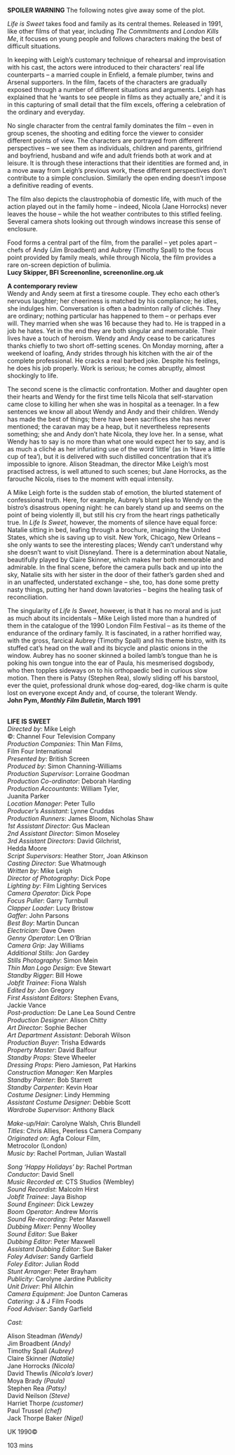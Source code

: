 
**SPOILER WARNING** The following notes give away some of the plot.

_Life is Sweet_ takes food and family as its central themes. Released in 1991, like other films of that year, including _The Commitments_ and _London Kills Me_, it focuses on young people and follows characters making the best of difficult situations.

In keeping with Leigh’s customary technique of rehearsal and improvisation with his cast, the actors were introduced to their characters’ real life counterparts – a married couple in Enfield, a female plumber, twins and Arsenal supporters. In the film, facets of the characters are gradually exposed through a number of different situations and arguments. Leigh has explained that he ‘wants to see people in films as they actually are,’ and it is in this capturing of small detail that the film excels, offering a celebration of the ordinary and everyday.

No single character from the central family dominates the film – even in group scenes, the shooting and editing force the viewer to consider different points of view. The characters are portrayed from different perspectives – we see them as individuals, children and parents, girlfriend and boyfriend, husband and wife and adult friends both at work and at leisure. It is through these interactions that their identities are formed and, in a move away from Leigh’s previous work, these different perspectives don’t contribute to a simple conclusion. Similarly the open ending doesn’t impose a definitive reading of events.

The film also depicts the claustrophobia of domestic life, with much of the action played out in the family home – indeed, Nicola (Jane Horrocks) never leaves the house – while the hot weather contributes to this stifled feeling. Several camera shots looking out through windows increase this sense of enclosure.

Food forms a central part of the film, from the parallel – yet poles apart – chefs of Andy (Jim Broadbent) and Aubrey (Timothy Spall) to the focus point provided by family meals, while through Nicola, the film provides a rare on-screen depiction of bulimia.  
**Lucy Skipper, BFI Screenonline, screenonline.org.uk**

**A contemporary review**  
Wendy and Andy seem at first a tiresome couple. They echo each other’s nervous laughter; her cheeriness is matched by his compliance; he idles, she indulges him. Conversation is often a badminton rally of clichés. They are ordinary; nothing particular has happened to them – or perhaps ever will. They married when she was 16 because they had to. He is trapped in a job he hates. Yet in the end they are both singular and memorable. Their lives have a touch of heroism. Wendy and Andy cease to be caricatures thanks chiefly to two short off-setting scenes. On Monday morning, after a weekend of loafing, Andy strides through his kitchen with the air of the complete professional. He cracks a real barbed joke. Despite his feelings, he does his job properly. Work is serious; he comes abruptly, almost shockingly to life.

The second scene is the climactic confrontation. Mother and daughter open their hearts and Wendy for the first time tells Nicola that self-starvation came close to killing her when she was in hospital as a teenager. In a few sentences we know all about Wendy and Andy and their children. Wendy has made the best of things; there have been sacrifices she has never mentioned; the caravan may be a heap, but it nevertheless represents something; she and Andy don’t hate Nicola, they love her. In a sense, what Wendy has to say is no more than what one would expect her to say, and is as much a cliché as her infuriating use of the word ‘little’ (as in ‘Have a little cup of tea’), but it is delivered with such distilled concentration that it’s impossible to ignore. Alison Steadman, the director Mike Leigh’s most practised actress, is well attuned to such scenes; but Jane Horrocks, as the farouche Nicola, rises to the moment with equal intensity.

A Mike Leigh forte is the sudden stab of emotion, the blurted statement of confessional truth. Here, for example, Aubrey’s blunt plea to Wendy on the bistro’s disastrous opening night: he can barely stand up and seems on the point of being violently ill, but still his cry from the heart rings pathetically true. In _Life Is Sweet_, however, the moments of silence have equal force: Natalie sitting in bed, leafing through a brochure, imagining the United States, which she is saving up to visit. New York, Chicago, New Orleans – she only wants to see the interesting places; Wendy can’t understand why she doesn’t want to visit Disneyland. There is a determination about Natalie, beautifully played by Claire Skinner, which makes her both memorable and admirable. In the final scene, before the camera pulls back and up into the sky, Natalie sits with her sister in the door of their father’s garden shed and in an unaffected, understated exchange – she, too, has done some pretty nasty things, putting her hand down lavatories – begins the healing task of reconciliation.

The singularity of _Life Is Sweet_, however, is that it has no moral and is just as much about its incidentals – Mike Leigh listed more than a hundred of them in the catalogue of the 1990 London Film Festival – as its theme of the endurance of the ordinary family. It is fascinated, in a rather horrified way, with the gross, farcical Aubrey (Timothy Spall) and his theme bistro, with its stuffed cat’s head on the wall and its bicycle and plastic onions in the window. Aubrey has no sooner skinned a boiled lamb’s tongue than he is poking his own tongue into the ear of Paula, his mesmerised dogsbody, who then topples sideways on to his orthopaedic bed in curious slow motion. Then there is Patsy (Stephen Rea), slowly sliding off his barstool, ever the quiet, professional drunk whose dog-eared, dog-like charm is quite lost on everyone except Andy and, of course, the tolerant Wendy.  
**John Pym, _Monthly Film Bulletin_, March 1991**
<br><br>

**LIFE IS SWEET**  
_Directed by_: Mike Leigh  
©: Channel Four Television Company  
_Production Companies_: Thin Man Films,  
Film Four International  
_Presented by_: British Screen  
_Produced by_: Simon Channing-Williams  
_Production Supervisor_: Lorraine Goodman  
_Production Co-ordinator_: Deborah Harding  
_Production Accountants_: William Tyler,  
Juanita Parker  
_Location Manager_: Peter Tullo  
_Producer’s Assistant_: Lynne Cruddas  
_Production Runners_: James Bloom, Nicholas Shaw  
_1st Assistant Director_: Gus Maclean  
_2nd Assistant Director_: Simon Moseley  
_3rd Assistant Directors_: David Gilchrist,  
Hedda Moore  
_Script Supervisors_: Heather Storr, Joan Atkinson  
_Casting Director_: Sue Whatmough  
_Written by_: Mike Leigh  
_Director of Photography_: Dick Pope  
_Lighting by_: Film Lighting Services  
_Camera Operator_: Dick Pope  
_Focus Puller_: Garry Turnbull  
_Clapper Loader_: Lucy Bristow  
_Gaffer_: John Parsons  
_Best Boy_: Martin Duncan  
_Electrician_: Dave Owen  
_Genny Operator_: Len O’Brian  
_Camera Grip_: Jay Williams  
_Additional Stills_: Jon Gardey  
_Stills Photography_: Simon Mein  
_Thin Man Logo Design_: Eve Stewart  
_Standby Rigger_: Bill Howe  
_Jobfit Trainee_: Fiona Walsh  
_Edited by_: Jon Gregory  
_First Assistant Editors_: Stephen Evans,  
Jackie Vance  
_Post-production_: De Lane Lea Sound Centre  
_Production Designer_: Alison Chitty  
_Art Director_: Sophie Becher  
_Art Department Assistant_: Deborah Wilson  
_Production Buyer_: Trisha Edwards  
_Property Master_: David Balfour  
_Standby Props_: Steve Wheeler  
_Dressing Props_: Piero Jamieson, Pat Harkins  
_Construction Manager_: Ken Marples  
_Standby Painter_: Bob Starrett  
_Standby Carpenter_: Kevin Hoar  
_Costume Designer_: Lindy Hemming  
_Assistant Costume Designer_: Debbie Scott  
_Wardrobe Supervisor_: Anthony Black

_Make-up/Hair_: Carolyne Walsh, Chris Blundell  
_Titles_: Chris Allies, Peerless Camera Company  
_Originated on_: Agfa Colour Film,  
Metrocolor (London)  
_Music by_: Rachel Portman, Julian Wastall

_Song ‘Happy Holidays’ by_: Rachel Portman  
_Conductor_: David Snell  
_Music Recorded at_: CTS Studios (Wembley)  
_Sound Recordist_: Malcolm Hirst  
_Jobfit Trainee_: Jaya Bishop  
_Sound Engineer_: Dick Lewzey  
_Boom Operator_: Andrew Morris  
_Sound Re-recording_: Peter Maxwell  
_Dubbing Mixer_: Penny Woolley  
_Sound Editor_: Sue Baker  
_Dubbing Editor_: Peter Maxwell  
_Assistant Dubbing Editor_: Sue Baker  
_Foley Adviser_: Sandy Garfield  
_Foley Editor_: Julian Rodd  
_Stunt Arranger_: Peter Brayham  
_Publicity_: Carolyne Jardine Publicity  
_Unit Driver_: Phil Allchin  
_Camera Equipment_: Joe Dunton Cameras  
_Catering_: J & J Film Foods  
_Food Adviser_: Sandy Garfield

_Cast:_

Alison Steadman _(Wendy)_  
Jim Broadbent _(Andy)_  
Timothy Spall _(Aubrey)_  
Claire Skinner _(Natalie)_  
Jane Horrocks _(Nicola)_  
David Thewlis _(Nicola’s lover)_  
Moya Brady _(Paula)_  
Stephen Rea _(Patsy)_  
David Neilson _(Steve)_  
Harriet Thorpe _(customer)_  
Paul Trussel _(chef)_  
Jack Thorpe Baker _(Nigel)_

UK 1990©

103 mins
<!--stackedit_data:
eyJoaXN0b3J5IjpbLTE5ODg0NzUyODBdfQ==
-->